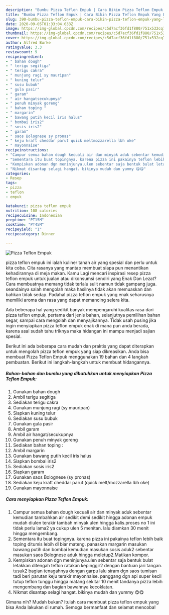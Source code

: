 ```yaml
---
description: "Bumbu Pizza Teflon Empuk | Cara Bikin Pizza Teflon Empuk Yang Lezat Sekali"
title: "Bumbu Pizza Teflon Empuk | Cara Bikin Pizza Teflon Empuk Yang Lezat Sekali"
slug: 390-bumbu-pizza-teflon-empuk-cara-bikin-pizza-teflon-empuk-yang-lezat-sekali
date: 2020-09-05T01:33:04.633Z
image: https://img-global.cpcdn.com/recipes/c5d7acf36fd1f880/751x532cq70/pizza-teflon-empuk-foto-resep-utama.jpg
thumbnail: https://img-global.cpcdn.com/recipes/c5d7acf36fd1f880/751x532cq70/pizza-teflon-empuk-foto-resep-utama.jpg
cover: https://img-global.cpcdn.com/recipes/c5d7acf36fd1f880/751x532cq70/pizza-teflon-empuk-foto-resep-utama.jpg
author: Alfred Burke
ratingvalue: 3.3
reviewcount: 9
recipeingredient:
- " bahan dough"
- " terigu segitiga"
- " terigu cakra"
- " munjung ragi sy mauripan"
- " kuning telur"
- " susu bubuk"
- " gula pasir"
- " garam"
- " air hangatsecukupnya"
- " penuh minyak goreng"
- " bahan toping "
- " margarin"
- " bawang putih kecil iris halus"
- " bombai iris2"
- " sosis iris2"
- " garam"
- " saos Bolognese sy pronas"
- " keju kraft cheddar parut quick meltmozzarella lbh oke"
- " mayonnaise"
recipeinstructions:
- "Campur semua bahan dough kecuali air dan minyak aduk sebentar kemudian tambahkan air sedikit demi sedikit hingga adonan empuk mudah diulen terakir tambah minyak ulen hingga kalis.proses no 1 ini tidak perlu lama2 ya cukup ulen 5 menitan. lalu diamkan 30 menit hingga mengembang."
- "Sementara itu buat topingnya. karena pizza ini pakainya teflon lebih baik toping ditumis lebih dl biar mateng. panaskan margarin masukan bawang putih dan bombai kemudian masukan sosis aduk2 sebentar masukan saos Bolognese aduk hingga meletup2.Matikan kompor."
- "Kempiskan adonan dgn meninjunya.ulen sebentar saja bentuk bulat letakkan ditengah teflon ratakan kepinggir2 dengan bantuan jari tangan. tusuk2 bagian tenagahnya dengan garpu lalu siram dgn saos tumisan tadi beri parutan keju terakir mayonnaise. panggang dgn api super kecil tutup teflon tunggu hingga matang sekitar 10 menit tandanya pizza lebih mengembang dan bagian bawahnya kecoklatan."
- "Nikmat disantap selagi hangat. bikinya mudah dan yummy 😋😋"
categories:
- Resep
tags:
- pizza
- teflon
- empuk

katakunci: pizza teflon empuk 
nutrition: 108 calories
recipecuisine: Indonesian
preptime: "PT15M"
cooktime: "PT45M"
recipeyield: "1"
recipecategory: Dinner

---
```



![Pizza Teflon Empuk](https://img-global.cpcdn.com/recipes/c5d7acf36fd1f880/751x532cq70/pizza-teflon-empuk-foto-resep-utama.jpg)


pizza teflon empuk ini ialah kuliner tanah air yang spesial dan perlu untuk kita coba. Cita rasanya yang mantap membuat siapa pun menantikan kehadirannya di meja makan.
Kamu Lagi mencari inspirasi resep pizza teflon empuk untuk jualan atau dikonsumsi sendiri yang Enak Dan Lezat? Cara membuatnya memang tidak terlalu sulit namun tidak gampang juga. seandainya salah mengolah maka hasilnya tidak akan memuaskan dan bahkan tidak sedap. Padahal pizza teflon empuk yang enak seharusnya memiliki aroma dan rasa yang dapat memancing selera kita.

Ada beberapa hal yang sedikit banyak mempengaruhi kualitas rasa dari pizza teflon empuk, pertama dari jenis bahan, selanjutnya pemilihan bahan segar, sampai cara mengolah dan menyajikannya. Tidak usah pusing jika ingin menyiapkan pizza teflon empuk enak di mana pun anda berada, karena asal sudah tahu triknya maka hidangan ini mampu menjadi sajian spesial.




Berikut ini ada beberapa cara mudah dan praktis yang dapat diterapkan untuk mengolah pizza teflon empuk yang siap dikreasikan. Anda bisa membuat Pizza Teflon Empuk menggunakan 19 bahan dan 4 langkah pembuatan. Berikut ini langkah-langkah untuk membuat hidangannya.

<!--inarticleads1-->

##### Bahan-bahan dan bumbu yang dibutuhkan untuk menyiapkan Pizza Teflon Empuk:

1. Gunakan  bahan dough
1. Ambil  terigu segitiga
1. Sediakan  terigu cakra
1. Gunakan  munjung ragi (sy mauripan)
1. Siapkan  kuning telur
1. Sediakan  susu bubuk
1. Gunakan  gula pasir
1. Ambil  garam
1. Ambil  air hangat/secukupnya
1. Gunakan  penuh minyak goreng
1. Sediakan  bahan toping :
1. Ambil  margarin
1. Gunakan  bawang putih kecil iris halus
1. Siapkan  bombai iris2
1. Sediakan  sosis iris2
1. Siapkan  garam
1. Gunakan  saos Bolognese (sy pronas)
1. Sediakan  keju kraft cheddar parut (quick melt/mozzarella lbh oke)
1. Gunakan  mayonnaise




<!--inarticleads2-->

##### Cara menyiapkan Pizza Teflon Empuk:

1. Campur semua bahan dough kecuali air dan minyak aduk sebentar kemudian tambahkan air sedikit demi sedikit hingga adonan empuk mudah diulen terakir tambah minyak ulen hingga kalis.proses no 1 ini tidak perlu lama2 ya cukup ulen 5 menitan. lalu diamkan 30 menit hingga mengembang.
1. Sementara itu buat topingnya. karena pizza ini pakainya teflon lebih baik toping ditumis lebih dl biar mateng. panaskan margarin masukan bawang putih dan bombai kemudian masukan sosis aduk2 sebentar masukan saos Bolognese aduk hingga meletup2.Matikan kompor.
1. Kempiskan adonan dgn meninjunya.ulen sebentar saja bentuk bulat letakkan ditengah teflon ratakan kepinggir2 dengan bantuan jari tangan. tusuk2 bagian tenagahnya dengan garpu lalu siram dgn saos tumisan tadi beri parutan keju terakir mayonnaise. panggang dgn api super kecil tutup teflon tunggu hingga matang sekitar 10 menit tandanya pizza lebih mengembang dan bagian bawahnya kecoklatan.
1. Nikmat disantap selagi hangat. bikinya mudah dan yummy 😋😋




Gimana nih? Mudah bukan? Itulah cara membuat pizza teflon empuk yang bisa Anda lakukan di rumah. Semoga bermanfaat dan selamat mencoba!
